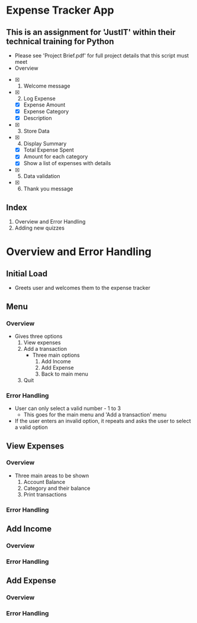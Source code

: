 
# Expense Tracker App
## This is an assignment for 'JustIT' within their technical training for Python
- Please see 'Project Brief.pdf' for full project details that this script must meet 
- Overview
- [x] 1. Welcome message 
- [x] 2. Log Expense
  - [x] Expense Amount 
  - [x] Expense Category
  - [x] Description
- [x] 3. Store Data
- [x] 4. Display Summary
  - [X] Total Expense Spent
  - [X] Amount for each category
  - [X] Show a list of expenses with details
- [x] 5. Data validation 
- [x] 6. Thank you message

## Index
1. Overview and Error Handling
2. Adding new quizzes

# Overview and Error Handling 

## Initial Load
- Greets user and welcomes them to the expense tracker

## Menu
### Overview 
- Gives three options
    1. View expenses
    2. Add a transaction
       - Three main options
           1. Add Income
           2. Add Expense
           3. Back to main menu
    3. Quit

### Error Handling
- User can only select a valid number - 1 to 3
  - This goes for the main menu and 'Add a transaction' menu
- If the user enters an invalid option, it repeats and asks the user to select a valid option

## View Expenses
### Overview
- Three main areas to be shown
    1. Account Balance
    2. Category and their balance
    3. Print transactions
### Error Handling

## Add Income
### Overview

### Error Handling

## Add Expense
### Overview

### Error Handling
